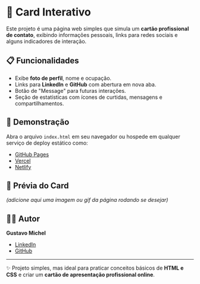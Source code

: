 # 💼 Card Interativo

Este projeto é uma página web simples que simula um **cartão profissional de contato**, exibindo informações pessoais, links para redes sociais e alguns indicadores de interação.

## 📋 Funcionalidades

- Exibe **foto de perfil**, nome e ocupação.  
- Links para **LinkedIn** e **GitHub** com abertura em nova aba.  
- Botão de "Message" para futuras interações.  
- Seção de estatísticas com ícones de curtidas, mensagens e compartilhamentos.  

## 🔗 Demonstração

Abra o arquivo `index.html` em seu navegador ou hospede em qualquer serviço de deploy estático como:  
- [GitHub Pages](https://pages.github.com/)  
- [Vercel](https://vercel.com/)  
- [Netlify](https://www.netlify.com/)  

## 📸 Prévia do Card

*(adicione aqui uma imagem ou gif da página rodando se desejar)*

## 👨‍💻 Autor

**Gustavo Michel**  
- [LinkedIn](https://www.linkedin.com/in/gustavo-michel-araujo/)  
- [GitHub](https://github.com/Gustavo-michel)  

---

✨ Projeto simples, mas ideal para praticar conceitos básicos de **HTML e CSS** e criar um **cartão de apresentação profissional online**.